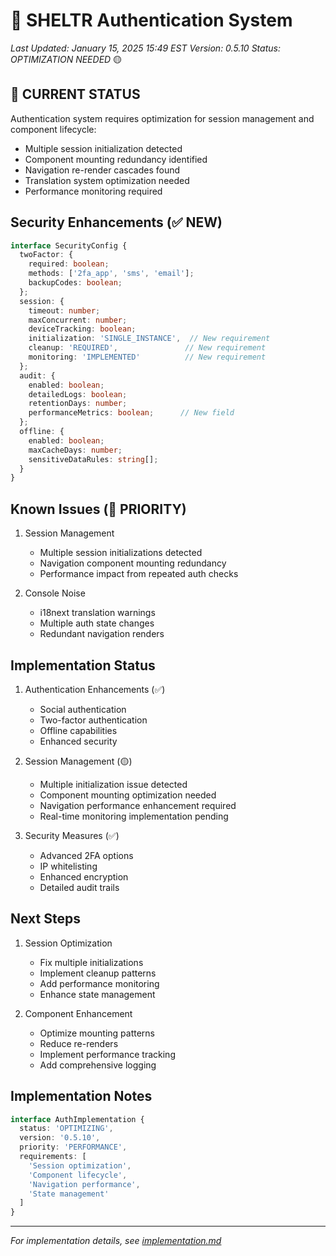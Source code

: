 # 🔐 SHELTR Authentication System
*Last Updated: January 15, 2025 15:49 EST*
*Version: 0.5.10*
*Status: OPTIMIZATION NEEDED* 🟡

## 🔄 CURRENT STATUS
Authentication system requires optimization for session management and component lifecycle:
- Multiple session initialization detected
- Component mounting redundancy identified
- Navigation re-render cascades found
- Translation system optimization needed
- Performance monitoring required

## Security Enhancements (✅ NEW)
```typescript
interface SecurityConfig {
  twoFactor: {
    required: boolean;
    methods: ['2fa_app', 'sms', 'email'];
    backupCodes: boolean;
  };
  session: {
    timeout: number;
    maxConcurrent: number;
    deviceTracking: boolean;
    initialization: 'SINGLE_INSTANCE',  // New requirement
    cleanup: 'REQUIRED',               // New requirement
    monitoring: 'IMPLEMENTED'          // New requirement
  };
  audit: {
    enabled: boolean;
    detailedLogs: boolean;
    retentionDays: number;
    performanceMetrics: boolean;      // New field
  };
  offline: {
    enabled: boolean;
    maxCacheDays: number;
    sensitiveDataRules: string[];
  }
}
```

## Known Issues (🔴 PRIORITY)
1. Session Management
   - Multiple session initializations detected
   - Navigation component mounting redundancy
   - Performance impact from repeated auth checks

2. Console Noise
   - i18next translation warnings
   - Multiple auth state changes
   - Redundant navigation renders

## Implementation Status
1. Authentication Enhancements (✅)
   - Social authentication
   - Two-factor authentication
   - Offline capabilities
   - Enhanced security

2. Session Management (🟡)
   - Multiple initialization issue detected
   - Component mounting optimization needed
   - Navigation performance enhancement required
   - Real-time monitoring implementation pending

3. Security Measures (✅)
   - Advanced 2FA options
   - IP whitelisting
   - Enhanced encryption
   - Detailed audit trails

## Next Steps
1. Session Optimization
   - Fix multiple initializations
   - Implement cleanup patterns
   - Add performance monitoring
   - Enhance state management

2. Component Enhancement
   - Optimize mounting patterns
   - Reduce re-renders
   - Implement performance tracking
   - Add comprehensive logging

## Implementation Notes
```typescript
interface AuthImplementation {
  status: 'OPTIMIZING',
  version: '0.5.10',
  priority: 'PERFORMANCE',
  requirements: [
    'Session optimization',
    'Component lifecycle',
    'Navigation performance',
    'State management'
  ]
}
```

---
*For implementation details, see [implementation.md](./implementation.md)*